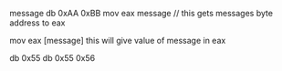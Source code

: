
message db 0xAA 0xBB
mov eax message // this gets messages byte address to eax

mov eax [message] this will give value of message in eax

db 0x55
db 0x55 0x56 